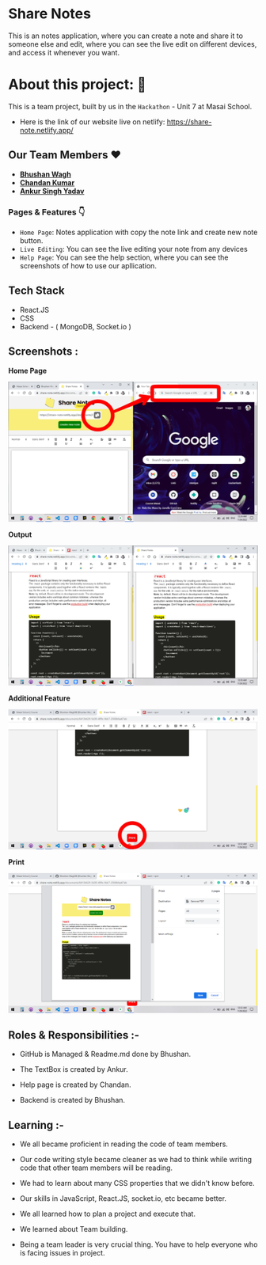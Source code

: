 <!--# notes app
<br/>

## Hello, we are the team ```3-idiots``` and this is our ```Hackathon``` project.

```node
Backend: "Bhushan";
```

<br/>

```node
Frontend:{
  textbox_Paage: "Ankur",
  Help_Page: "Chandan",
  Header_Page: "Bhushan"
};
```
-->

# Share Notes


This is an notes application, where you can create a note and share it to someone else and edit, where you can see the live edit on different devices, and access it whenever you want.

# About this project: 🙌

This is a team project, built by us in the ```Hackathon``` - Unit 7 at Masai School.

- Here is the link of our website live on netlify: https://share-note.netlify.app/

## Our Team Members ❤️

- **[ Bhushan Wagh](https://github.com/Bhushan-Wagh98)**
- **[Chandan Kumar](https://github.com/Goluchandan)**
- **[Ankur Singh Yadav](https://github.com/AnkurSinghYadav09)**

### Pages & Features 👇

- `Home Page`: Notes application with copy the note link and create new note button.
- `Live Editing`: You can see the live editing your note from any devices
- `Help Page`: You can see the help section, where you can see the screenshots of how to use our apllication.

## Tech Stack

- React.JS
- CSS
- Backend - ( MongoDB, Socket.io )

## Screenshots :

**Home Page**

![HomePage](https://raw.githubusercontent.com/Bhushan-Wagh98/notes/main/screenshots/copy.jpg)

**Output**

![output](https://raw.githubusercontent.com/Bhushan-Wagh98/notes/main/screenshots/live%20change.png)

**Additional Feature**

![Feature](https://raw.githubusercontent.com/Bhushan-Wagh98/notes/main/screenshots/print%20button.jpg)

**Print**

![Print](https://raw.githubusercontent.com/Bhushan-Wagh98/notes/main/screenshots/print.png)


## Roles & Responsibilities :-

- GitHub is Managed & Readme.md done by Bhushan.

- The TextBox is created by Ankur.

- Help page is created by Chandan.

- Backend is created by Bhushan.


## Learning :-

- We all became proficient in reading the code of team members.

- Our code writing style became cleaner as we had to think while writing code that other team members will be reading.

- We had to learn about many CSS properties that we didn't know before.

- Our skills in JavaScript, React.JS, socket.io, etc became better.

- We all learned how to plan a project and execute that.

- We learned about Team building.

- Being a team leader is very crucial thing. You have to help everyone who is facing issues in project.
